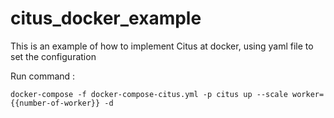 # citus_docker_example
This is an example of how to implement Citus at docker, using yaml file to set the configuration

Run command :

`docker-compose -f docker-compose-citus.yml -p citus up --scale worker={{number-of-worker}} -d`
